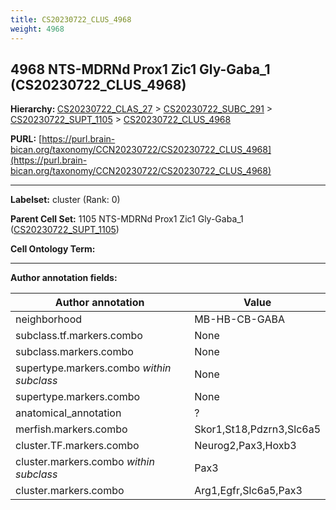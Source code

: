 ```yaml
---
title: CS20230722_CLUS_4968
weight: 4968
---
```

## 4968 NTS-MDRNd Prox1 Zic1 Gly-Gaba_1 (CS20230722_CLUS_4968)
<b>Hierarchy: </b>
[CS20230722_CLAS_27](../CS20230722_CLAS_27) >
[CS20230722_SUBC_291](../CS20230722_SUBC_291) >
[CS20230722_SUPT_1105](../CS20230722_SUPT_1105) >
[CS20230722_CLUS_4968](../CS20230722_CLUS_4968)

**PURL:** [https://purl.brain-bican.org/taxonomy/CCN20230722/CS20230722_CLUS_4968](https://purl.brain-bican.org/taxonomy/CCN20230722/CS20230722_CLUS_4968)

---


**Labelset:** cluster (Rank: 0)

**Parent Cell Set:** 1105 NTS-MDRNd Prox1 Zic1 Gly-Gaba_1 ([CS20230722_SUPT_1105](../CS20230722_SUPT_1105))



**Cell Ontology Term:** 

[MARKER GENES.]: #


---

[TRANSFERRED ANNOTATIONS.]: #


[AUTHOR ANNOTATION FIELDS.]: #


**Author annotation fields:**

| Author annotation | Value |
|-------------------|-------|
|neighborhood|MB-HB-CB-GABA|
|subclass.tf.markers.combo|None|
|subclass.markers.combo|None|
|supertype.markers.combo _within subclass_|None|
|supertype.markers.combo|None|
|anatomical_annotation|?|
|merfish.markers.combo|Skor1,St18,Pdzrn3,Slc6a5|
|cluster.TF.markers.combo|Neurog2,Pax3,Hoxb3|
|cluster.markers.combo _within subclass_|Pax3|
|cluster.markers.combo|Arg1,Egfr,Slc6a5,Pax3|
